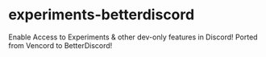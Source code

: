 # experiments-betterdiscord
Enable Access to Experiments &amp; other dev-only features in Discord! Ported from Vencord to BetterDiscord!
